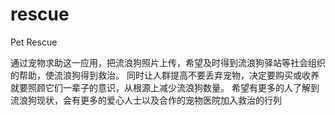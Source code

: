 rescue
======
Pet Rescue

通过宠物求助这一应用，把流浪狗照片上传，希望及时得到流浪狗驿站等社会组织的帮助，使流浪狗得到救治。
同时让人群提高不要丢弃宠物，决定要购买或收养就要照顾它们一辈子的意识，从根源上减少流浪狗数量。
希望有更多的人了解到流浪狗现状，会有更多的爱心人士以及合作的宠物医院加入救治的行列
